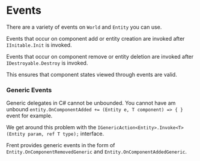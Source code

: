 # Events

There are a variety of events on `World` and `Entity` you can use.

Events that occur on component add or entity creation are invoked after `IInitable.Init` is invoked.

Events that occur on component remove or entity deletion are invoked after `IDestroyable.Destroy` is invoked.

This ensures that component states viewed through events are valid.

### Generic Events

Generic delegates in C# cannot be unbounded. You cannot have am unbound `entity.OnComponentAdded += (Entity e, T component) => { }` event for example.

We get around this problem with the `IGenericAction<Entity>.Invoke<T>(Entity param, ref T type);` interface.

Frent provides generic events in the form of `Entity.OnComponentRemovedGeneric` and `Entity.OnComponentAddedGeneric`.
